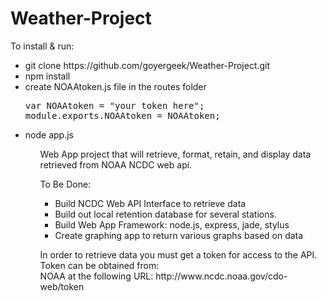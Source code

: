 Weather-Project
===============
<p>To install & run:</p>
<ul>
	<li>git clone https://github.com/goyergeek/Weather-Project.git</li>
	<li>npm install</li>
	<li>create NOAAtoken.js file in the routes folder</li>
		<pre>var NOAAtoken = "your token here";
module.exports.NOAAtoken = NOAAtoken;</pre>
	 <li>node app.js</li>
 <ul>

<p> Web App project that will retrieve, format, retain, and display data retrieved from NOAA NCDC web api. </p>

<p>To Be Done:</p>
<ul>
<li>Build NCDC Web API Interface to retrieve data</li>
<li>Build out local retention database for several stations.</li>
<li>Build Web App Framework: node.js, express, jade, stylus</li>
<li>Create graphing app to return various graphs based on data</li>
</ul>

<p>In order to retrieve data you must get a token for access to the API.  Token can be obtained from: </br>
NOAA at the following URL: http://www.ncdc.noaa.gov/cdo-web/token</p>
